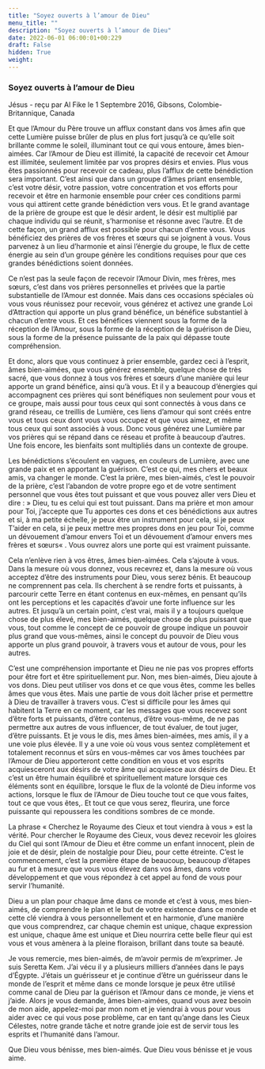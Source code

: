 ```yaml
---
title: "Soyez ouverts à l’amour de Dieu"
menu_title: ""
description: "Soyez ouverts à l’amour de Dieu"
date: 2022-06-01 06:00:01+00:229
draft: False
hidden: True
weight:
---
```

### Soyez ouverts à l’amour de Dieu

Jésus - reçu par Al Fike le 1 Septembre 2016, Gibsons, Colombie-Britannique, Canada

Et que l’Amour du Père trouve un afflux constant dans vos âmes afin que cette Lumière puisse brûler de plus en plus fort jusqu’à ce qu’elle soit brillante comme le soleil, illuminant tout ce qui vous entoure, âmes bien-aimées. Car l’Amour de Dieu est illimité, la capacité de recevoir cet Amour est illimitée, seulement limitée par vos propres désirs et envies. Plus vous êtes passionnés pour recevoir ce cadeau, plus l’afflux de cette bénédiction sera important. C’est ainsi que dans un groupe d’âmes priant ensemble, c’est votre désir, votre passion, votre concentration et vos efforts pour recevoir et être en harmonie ensemble pour créer ces conditions parmi vous qui attirent cette grande bénédiction vers vous. Et le grand avantage de la prière de groupe est que le désir ardent, le désir est multiplié par chaque individu qui se réunit, s’harmonise et résonne avec l’autre. Et de cette façon, un grand afflux est possible pour chacun d’entre vous. Vous bénéficiez des prières de vos frères et sœurs qui se joignent à vous. Vous parvenez à un lieu d’harmonie et ainsi l’énergie du groupe, le flux de cette énergie au sein d’un groupe génère les conditions requises pour que ces grandes bénédictions soient données.

Ce n’est pas la seule façon de recevoir l’Amour Divin, mes frères, mes sœurs, c’est dans vos prières personnelles et privées que la partie substantielle de l’Amour est donnée. Mais dans ces occasions spéciales où vous vous réunissez pour recevoir, vous générez et activez une grande Loi d’Attraction qui apporte un plus grand bénéfice, un bénéfice substantiel à chacun d’entre vous. Et ces bénéfices viennent sous la forme de la réception de l’Amour, sous la forme de la réception de la guérison de Dieu, sous la forme de la présence puissante de la paix qui dépasse toute compréhension.

Et donc, alors que vous continuez à prier ensemble, gardez ceci à l’esprit, âmes bien-aimées, que vous générez ensemble, quelque chose de très sacré, que vous donnez à tous vos frères et sœurs d’une manière qui leur apporte un grand bénéfice, ainsi qu’à vous. Et il y a beaucoup d’énergies qui accompagnent ces prières qui sont bénéfiques non seulement pour vous et ce groupe, mais aussi pour tous ceux qui sont connectés à vous dans ce grand réseau, ce treillis de Lumière, ces liens d’amour qui sont créés entre vous et tous ceux dont vous vous occupez et que vous aimez, et même tous ceux qui sont associés à vous. Donc vous générez une Lumière par vos prières qui se répand dans ce réseau et profite à beaucoup d’autres. Une fois encore, les bienfaits sont multipliés dans un contexte de groupe.

Les bénédictions s’écoulent en vagues, en couleurs de Lumière, avec une grande paix et en apportant la guérison. C’est ce qui, mes chers et beaux amis, va changer le monde. C’est la prière, mes bien-aimés, c’est le pouvoir de la prière, c’est l’abandon de votre propre ego et de votre sentiment personnel que vous êtes tout puissant et que vous pouvez aller vers Dieu et dire :  » Dieu, tu es celui qui est tout puissant. Dans ma prière et mon amour pour Toi, j’accepte que Tu apportes ces dons et ces bénédictions aux autres et si, à ma petite échelle, je peux être un instrument pour cela, si je peux T’aider en cela, si je peux mettre mes propres dons en jeu pour Toi, comme un dévouement d’amour envers Toi et un dévouement d’amour envers mes frères et sœurs« . Vous ouvrez alors une porte qui est vraiment puissante.

Cela n’enlève rien à vos êtres, âmes bien-aimées. Cela s’ajoute à vous. Dans la mesure où vous donnez, vous recevrez et, dans la mesure où vous acceptez d’être des instruments pour Dieu, vous serez bénis. Et beaucoup ne comprennent pas cela. Ils cherchent à se rendre forts et puissants, à parcourir cette Terre en étant contenus en eux-mêmes, en pensant qu’ils ont les perceptions et les capacités d’avoir une forte influence sur les autres. Et jusqu’à un certain point, c’est vrai, mais il y a toujours quelque chose de plus élevé, mes bien-aimés, quelque chose de plus puissant que vous, tout comme le concept de ce pouvoir de groupe indique un pouvoir plus grand que vous-mêmes, ainsi le concept du pouvoir de Dieu vous apporte un plus grand pouvoir, à travers vous et autour de vous, pour les autres.

C’est une compréhension importante et Dieu ne nie pas vos propres efforts pour être fort et être spirituellement pur. Non, mes bien-aimés, Dieu ajoute à vos dons. Dieu peut utiliser vos dons et ce que vous êtes, comme les belles âmes que vous êtes. Mais une partie de vous doit lâcher prise et permettre à Dieu de travailler à travers vous. C’est si difficile pour les âmes qui habitent la Terre en ce moment, car les messages que vous recevez sont d’être forts et puissants, d’être contenus, d’être vous-même, de ne pas permettre aux autres de vous influencer, de tout évaluer, de tout juger, d’être puissants. Et je vous le dis, mes âmes bien-aimées, mes amis, il y a une voie plus élevée. Il y a une voie où vous vous sentez complètement et totalement reconnus et sûrs en vous-mêmes car vos âmes touchées par l’Amour de Dieu apporteront cette condition en vous et vos esprits acquiesceront aux désirs de votre âme qui acquiesce aux désirs de Dieu. Et c’est un être humain équilibré et spirituellement mature lorsque ces éléments sont en équilibre, lorsque le flux de la volonté de Dieu informe vos actions, lorsque le flux de l’Amour de Dieu touche tout ce que vous faites, tout ce que vous êtes,. Et tout ce que vous serez, fleurira, une force puissante qui repoussera les conditions sombres de ce monde.

La phrase « Cherchez le Royaume des Cieux et tout viendra à vous » est la vérité. Pour chercher le Royaume des Cieux, vous devez recevoir les gloires du Ciel qui sont l’Amour de Dieu et être comme un enfant innocent, plein de joie et de désir, plein de nostalgie pour Dieu, pour cette étreinte. C’est le commencement, c’est la première étape de beaucoup, beaucoup d’étapes au fur et à mesure que vous vous élevez dans vos âmes, dans votre développement et que vous répondez à cet appel au fond de vous pour servir l’humanité.

Dieu a un plan pour chaque âme dans ce monde et c’est à vous, mes bien-aimés, de comprendre le plan et le but de votre existence dans ce monde et cette clé viendra à vous personnellement et en harmonie, d’une manière que vous comprendrez, car chaque chemin est unique, chaque expression est unique, chaque âme est unique et Dieu nourrira cette belle fleur qui est vous et vous amènera à la pleine floraison, brillant dans toute sa beauté.

Je vous remercie, mes bien-aimés, de m’avoir permis de m’exprimer. Je suis Seretta Kem. J’ai vécu il y a plusieurs milliers d’années dans le pays d’Égypte. J’étais un guérisseur et je continue d’être un guérisseur dans le monde de l’esprit et même dans ce monde lorsque je peux être utilisé comme canal de Dieu par la guérison et l’Amour dans ce monde, je viens et j’aide. Alors je vous demande, âmes bien-aimées, quand vous avez besoin de mon aide, appelez-moi par mon nom et je viendrai à vous pour vous aider avec ce qui vous pose problème, car en tant qu’ange dans les Cieux Célestes, notre grande tâche et notre grande joie est de servir tous les esprits et l’humanité dans l’amour.

Que Dieu vous bénisse, mes bien-aimés. Que Dieu vous bénisse et je vous aime.



